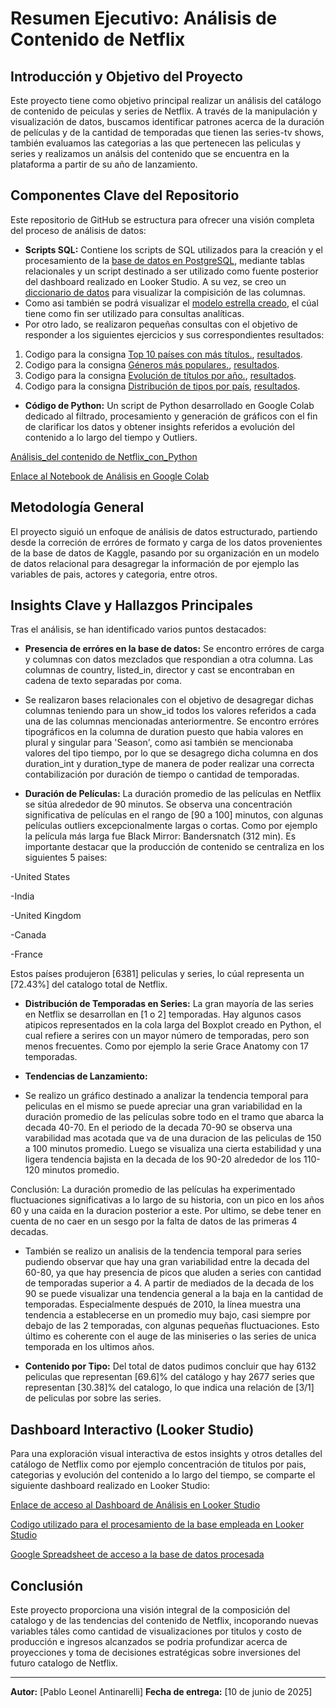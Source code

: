 # Resumen Ejecutivo: Análisis de Contenido de Netflix


## Introducción y Objetivo del Proyecto

Este proyecto tiene como objetivo principal realizar un análisis del catálogo de contenido de peiculas y series de Netflix. A través de la manipulación y visualización de datos, buscamos identificar patrones acerca de la duración de películas y de la cantidad de temporadas que tienen las series-tv shows, también evaluamos las categorias a las que pertenecen las peliculas y series y realizamos un análsis del contenido que se encuentra en la plataforma a partir de su año de lanzamiento.


## Componentes Clave del Repositorio

Este repositorio de GitHub se estructura para ofrecer una visión completa del proceso de análisis de datos:

* **Scripts SQL:** Contiene los scripts de SQL utilizados para la creación y el procesamiento de la [base de datos en PostgreSQL](codigo_estandarizado.sql), mediante tablas relacionales y un script destinado a ser utilizado como fuente posterior del dashboard realizado en Looker Studio. A su vez, se creo un [diccionario de datos](diccionario_de_datos.csv) para visualizar la compisición de las columnas.
* Como asi también se podrá visualizar el [modelo estrella creado](modelo_estrella_estandarizado.sql), el cúal tiene como fin ser utilizado para consultas analíticas.
* Por otro lado, se realizaron pequeñas consultas con el objetivo de responder a los siguientes ejercicios y sus correspondientes resultados:
 1) Codigo para la consigna [Top 10 países con más títulos.](Exercise_top_10_countries.sql), [resultados](Results_exercise_top_10_countries.csv).
 2) Codigo para la consigna [Géneros más populares.](Exercise_2_popular_categories.sql), [resultados](Results_exercise_2_popular_categories.csv).
 3) Codigo para la consigna [Evolución de títulos por año.](Exercise_3_titles_per_year.sql), [resultados](Results_exercise_3_titles_per_year.csv).
 4) Codigo para la consigna [Distribución de tipos por país](Exercise_4_type_per_country.sql), [resultados](Results_exercise_4_type_per_country.csv).
* **Código de Python:** Un script de Python desarrollado en Google Colab dedicado al filtrado, procesamiento y generación de gráficos con el fin de clarificar los datos y obtener insights referidos a evolución del contenido a lo largo del tiempo y Outliers.

[Análisis_del contenido de Netflix_con_Python](Análisis_de_catalogo_de_Netflix_con_Python.ipynb)

[Enlace al Notebook de Análisis en Google Colab](https://colab.research.google.com/drive/1GZ_hteDzXQfPQ6bIjg5XAKuivhGxQvjV?usp=sharing)

## Metodología General

El proyecto siguió un enfoque de análisis de datos estructurado, partiendo desde la correción de erróres de formato y carga de los datos provenientes de la base de datos de Kaggle, 
pasando por su organización en un modelo de datos relacional para desagregar la información de por ejemplo las variables de pais, actores y categoria, entre otros.


## Insights Clave y Hallazgos Principales

Tras el análisis, se han identificado varios puntos destacados:

* **Presencia de erróres en la base de datos:** Se encontro erróres de carga y columnas con datos mezclados que respondian a otra columna. Las columnas de country, listed_in, director	y cast se encontraban en cadena de texto separadas por coma.
* Se realizaron bases relacionales con el objetivo de desagregar dichas columnas teniendo para un show_id todos los valores referidos a cada una de las columnas mencionadas anteriormentre. Se encontro erróres tipográficos en la columna de duration puesto que habia valores en plural y singular para 'Season', como asi también se mencionaba valores del tipo tiempo, por lo que se desagrego dicha columna en dos duration_int y	duration_type de manera de poder realizar una correcta contabilización por duración de tiempo o cantidad de temporadas.

* **Duración de Películas:** La duración promedio de las películas en Netflix se sitúa alrededor de 90 minutos. Se observa una concentración significativa de películas en el rango de [90 a 100] minutos, con algunas películas outliers excepcionalmente largas o cortas. Como por ejemplo la película más larga fue Black Mirror: Bandersnatch (312 min). Es importante destacar que la producción de contenido se centraliza en los siguientes 5 paises:

-United States

-India

-United Kingdom

-Canada

-France

Estos países produjeron [6381] peliculas y series, lo cúal representa un [72.43%] del catalogo total de Netflix.

* **Distribución de Temporadas en Series:** La gran mayoría de las series en Netflix se desarrollan en [1 o 2] temporadas. Hay algunos casos atipicos representados en la cola larga del Boxplot creado en Python, el cual refiere  a serires con un mayor número de temporadas, pero son menos frecuentes. Como por ejemplo la serie Grace Anatomy con 17 temporadas.
  
* **Tendencias de Lanzamiento:**
* Se realizo un gráfico destinado a analizar la tendencia temporal para peliculas en el mismo se puede apreciar una gran variabilidad en la duración promedio de las películas sobre todo en el tramo que abarca la decada 40-70.
En el periodo de la decada 70-90 se observa una varabilidad mas acotada que va de una duracion de las peliculas de 150 a 100 minutos promedio. Luego se visualiza una cierta estabilidad y una ligera tendencia bajista en la decada de los 90-20 alrededor de los 110-120 minutos promedio.

Conclusión: La duración promedio de las películas ha experimentado fluctuaciones significativas a lo largo de su historia, con un pico en los años 60 y una caida en la duracion posterior a este. Por ultimo, se debe tener en cuenta de no caer en un sesgo por la falta de datos de las primeras 4 decadas.

* También se realizo un analisis de la tendencia temporal para series pudiendo observar que hay una gran variabilidad entre la decada del 60-80, ya que hay presencia de picos que aluden a series con cantidad de temporadas superior a 4. A partir de mediados de la decada de los 90 se puede visualizar una tendencia general a la baja en la cantidad de temporadas. Especialmente después de 2010, la línea muestra una tendencia a establecerse en un promedio muy bajo, casi siempre por debajo de las 2 temporadas, con algunas pequeñas fluctuaciones. Esto último es coherente con el auge de las miniseries o las series de unica temporada en los ultimos años.

* **Contenido por Tipo:** Del total de datos pudimos concluir que hay 6132 peliculas que representan [69.6]% del catálogo y hay 2677 series que representan [30.38]% del catalogo, lo que indica una relación de [3/1] de peliculas por sobre las series.


## Dashboard Interactivo (Looker Studio)

Para una exploración visual interactiva de estos insights y otros detalles del catálogo de Netflix como por ejemplo concentración de titulos por pais, categorias y evolución del contenido a lo largo del tiempo, se comparte el siguiente dashboard realizado en Looker Studio:

[Enlace de acceso al Dashboard de Análisis en Looker Studio](https://lookerstudio.google.com/reporting/0d580124-7616-462e-8409-c1bec239f7c7)

[Codigo utilizado para el procesamiento de la base empleada en Looker Studio](script_with_union_looker.sql)

[Google Spreadsheet de acceso a la base de datos procesada](https://docs.google.com/spreadsheets/d/1qAK0wzn3jGQAQHrqrE-GtwGWmcjQ6ADZi3jqIKL1MnE/edit?usp=sharing)

## Conclusión

Este proyecto proporciona una visión integral de la composición del catalogo y de las tendencias del contenido de Netflix, incoporando nuevas variables táles como cantidad de visualizaciones por titulos y costo de producción e ingresos alcanzados se podria profundizar acerca de proyecciones y toma de decisiones estratégicas sobre inversiones del futuro catalogo de Netflix.

---
**Autor:** [Pablo Leonel Antinarelli]
**Fecha de entrega:** [10 de junio de 2025]
